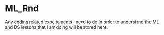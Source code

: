 # ML_Rnd
 Any coding related experiements I need to do in order to understand the ML and DS lessons that I am doing will be stored here.
